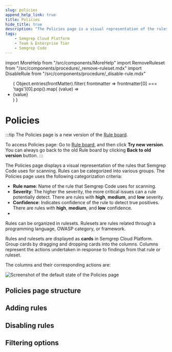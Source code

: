 ```yaml
---
slug: policies
append_help_link: true
title: Policies
hide_title: true
description: "The Policies page is a visual representation of the rules that Semgrep Code uses to scan code."
tags:
    - Semgrep Cloud Platform
    - Team & Enterprise Tier
    - Semgrep Code
---
```


import MoreHelp from "/src/components/MoreHelp"
import RemoveRuleset from "/src/components/procedure/_remove-ruleset.mdx"
import DisableRule from "/src/components/procedure/_disable-rule.mdx"

<ul id="tag__badge-list">
{
Object.entries(frontMatter).filter(
    frontmatter => frontmatter[0] === 'tags')[0].pop().map(
    (value) => <li class='tag__badge-item'>{value}</li> )
}
</ul>

# Policies

:::tip
The Policies page is a new version of the [Rule board](https://semgrep.dev/orgs/-/board).

To access Policies page: Go to [Rule board](https://semgrep.dev/orgs/-/board), and then click **Try new version**. You can always go back to the old Rule board by clicking **Back to old version** button.
:::

The Policies page displays a visual representation of the rules that Semgrep Code uses for scanning. Rules can be categorized into various groups. The Policies page uses the following categorization criteria:

- **Rule name**: Name of the rule that Semgrep Code uses for scanning.
- **Severity**: The higher the severity, the more critical issues can a rule potentially detect. There are rules with **high**, **medium**, and **low** severity.
- **Confidence**: Indicates confidence of the rule to detect true positives. There are rules with **high**, **medium**, and **low** confidence.
- 


Rules can be organized in rulesets. Rulesets are rules related through a programming language, OWASP category, or framework.

Rules and rulesets are displayed as **cards** in Semgrep Cloud Platform. Group cards by dragging and dropping cards into the columns. Columns represent the actions undertaken in response to findings from that rule or ruleset.

The columns and their corresponding actions are:

![Screenshot of the default state of the Policies page](/img/policies.png)

## Policies page structure

## Adding rules

## Disabling rules

## Filtering options

<MoreHelp />
